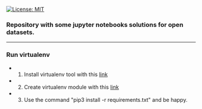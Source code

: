 [![License: MIT](https://img.shields.io/badge/License-MIT-yellow.svg)](https://opensource.org/licenses/MIT)
### Repository with some jupyter notebooks solutions for open datasets.

___
### Run virtualenv

- 1) Install virtualenv tool with this [link](https://virtualenv.pypa.io/en/stable/installation/)
- 2) Create virtualenv module with this [link](https://virtualenv.pypa.io/en/stable/userguide/#activate-script)
- 3) Use the command "pip3 install -r requirements.txt" and be happy.


